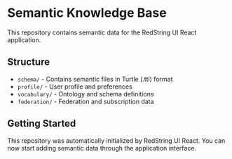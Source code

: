 # Semantic Knowledge Base

This repository contains semantic data for the RedString UI React application.

## Structure

- `schema/` - Contains semantic files in Turtle (.ttl) format
- `profile/` - User profile and preferences
- `vocabulary/` - Ontology and schema definitions
- `federation/` - Federation and subscription data

## Getting Started

This repository was automatically initialized by RedString UI React. You can now start adding semantic data through the application interface.
